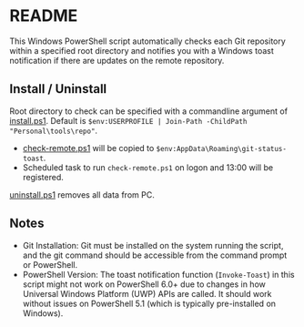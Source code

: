 # README

This Windows PowerShell script automatically checks each Git repository within a specified root directory and notifies you with a Windows toast notification if there are updates on the remote repository.


## Install / Uninstall

Root directory to check can be specified with a commandline argument of [install.ps1](./install.ps1). Default is `$env:USERPROFILE | Join-Path -ChildPath "Personal\tools\repo"`.

- [check-remote.ps1](./check-remote.ps1) will be copied to `$env:AppData\Roaming\git-status-toast`.
- Scheduled task to run `check-remote.ps1` on logon and 13:00 will be registered.

[uninstall.ps1](./uninstall.ps1) removes all data from PC.

## Notes

- Git Installation: Git must be installed on the system running the script, and the git command should be accessible from the command prompt or PowerShell.
- PowerShell Version: The toast notification function (`Invoke-Toast`) in this script might not work on PowerShell 6.0+ due to changes in how Universal Windows Platform (UWP) APIs are called. It should work without issues on PowerShell 5.1 (which is typically pre-installed on Windows).
